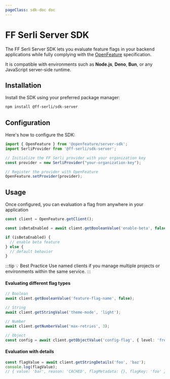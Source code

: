 ```yaml
---
pageClass: sdk-doc doc
---
```


# FF Serli Server SDK

The FF Serli Server SDK lets you evaluate feature flags in your backend applications while fully complying with the [OpenFeature](https://openfeature.dev) specification.

It is compatible with environments such as **Node.js**, **Deno**, **Bun**, or any JavaScript server-side runtime.

## Installation

Install the SDK using your preferred package manager:

```bash
npm install @ff-serli/sdk-server
```

## Configuration
Here's how to configure the SDK:
```ts
import { OpenFeature } from '@openfeature/server-sdk';
import SerliProvider from '@ff-serli/sdk-server';

// Initialize the FF Serli provider with your organization key
const provider = new SerliProvider("your-organization-key");

// Register the provider with OpenFeature
OpenFeature.setProvider(provider);
```
## Usage
Once configured, you can evaluation a flag from anywhere in your application
```ts
const client = OpenFeature.getClient();

const isBetaEnabled = await client.getBooleanValue('enable-beta', false);

if (isBetaEnabled) {
  // enable beta feature
} else {
  // default behavior
}
```

:::tip 💡 Best Practice
Use named clients if you manage multiple projects or environments within the same service.
:::

#### Evaluating different flag types
```ts
// Boolean
await client.getBooleanValue('feature-flag-name', false);

// String
await client.getStringValue('theme-mode', 'light');

// Number
await client.getNumberValue('max-retries', 3);

// Object
const config = await client.getObjectValue('config-flag', { level: 'free' });
```

#### Evaluation with details

```ts
const flagValue = await client.getStringDetails('foo', 'baz');
console.log(flagValue);
// { value: 'bar', reason: 'CACHED', flagMetadata: {}, flagKey: 'foo' }
```
